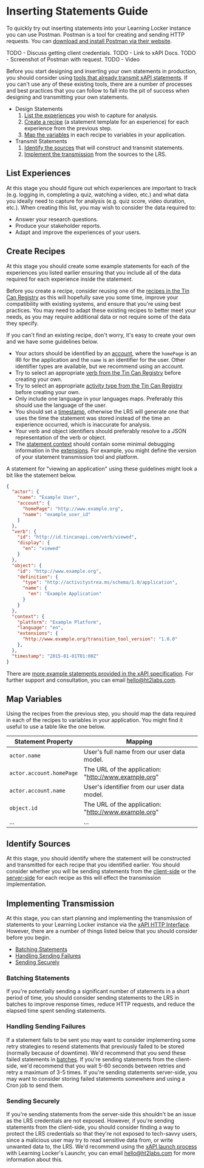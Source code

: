 ---
---

# Inserting Statements Guide
To quickly try out inserting statements into your Learning Locker instance you can use Postman. Postman is a tool for creating and sending HTTP requests. You can [download and install Postman via their website](https://www.getpostman.com/).

TODO - Discuss getting client credentials.
TODO - Link to xAPI Docs.
TODO - Screenshot of Postman with request.
TODO - Video

Before you start designing and inserting your own statements in production, you should consider using [tools that already transmit xAPI statements](#). If you can't use any of these existing tools, there are a number of processes and best practices that you can follow to fall into the pit of success when designing and transmitting your own statements.

- Design Statements
  1. [List the experiences](#list-experiences) you wish to capture for analysis.
  2. [Create a recipe](#create-recipes) (a statement template for an experience) for each experience from the previous step.
  3. [Map the variables](#map-variables) in each recipe to variables in your application.
- Transmit Statements
  1. [Identify the sources](#identify-sources) that will construct and transmit statements.
  2. [Implement the transmission](#implementing-transmission) from the sources to the LRS.

## List Experiences
At this stage you should figure out which experiences are important to track (e.g. logging in, completing a quiz, watching a video, etc.) and what data you ideally need to capture for analysis (e.g. quiz score, video duration, etc.). When creating this list, you may wish to consider the data required to:

- Answer your research questions.
- Produce your stakeholder reports.
- Adapt and improve the experiences of your users.

## Create Recipes
At this stage you should create some example statements for each of the experiences you listed earlier ensuring that you include all of the data required for each experience inside the statement.

Before you create a recipe, consider reusing one of the [recipes in the Tin Can Registry](https://registry.tincanapi.com/#home/profiles) as this will hopefully save you some time, improve your compatibility with existing systems, and ensure that you're using best practices. You may need to adapt these existing recipes to better meet your needs, as you may require additional data or not require some of the data they specify.

If you can't find an existing recipe, don't worry, it's easy to create your own and we have some guidelines below.

- Your actors should be identified by an [account](https://github.com/adlnet/xAPI-Spec/blob/master/xAPI-Data.md#2424-account-object), where the `homePage` is an IRI for the application and the `name` is an identifier for the user. Other identifier types are available, but we recommend using an account.
- Try to select an appropriate [verb from the Tin Can Registry](https://registry.tincanapi.com/#home/verbs) before creating your own.
- Try to select an appropriate [activity type from the Tin Can Registry](https://registry.tincanapi.com/#home/activityTypes) before creating your own.
- Only include one language in your languages maps. Preferably this should use the language of the user.
- You should set a [timestamp](https://github.com/adlnet/xAPI-Spec/blob/master/xAPI-Data.md#timestamp), otherwise the LRS will generate one that uses the time the statement was stored instead of the time an experience occurred, which is inaccurate for analysis.
- Your verb and object identifiers should preferably resolve to a JSON representation of the verb or object.
- The [statement context](https://github.com/adlnet/xAPI-Spec/blob/master/xAPI-Data.md#context) should contain some minimal debugging information in the [extensions](https://github.com/adlnet/xAPI-Spec/blob/master/xAPI-Data.md#miscext). For example, you might define the version of your statement transmission tool and platform.

A statement for "viewing an application" using these guidelines might look a bit like the statement below.

```json
{
  "actor": {
    "name": "Example User",
    "account": {
      "homePage": "http://www.example.org",
      "name": "example_user_id"
    }
  },
  "verb": {
    "id": "http://id.tincanapi.com/verb/viewed",
    "display": {
      "en": "viewed"
    }
  },
  "object": {
    "id": "http://www.example.org",
    "definition": {
      "type": "http://activitystrea.ms/schema/1.0/application",
      "name": {
        "en": "Example Application"
      }
    }
  },
  "context": {
    "platform": "Example Platform",
    "language": "en",
    "extensions": {
      "http://www.example.org/transition_tool_version": "1.0.0"
    },
  },
  "timestamp": "2015-01-01T01:00Z"
}
```

There are [more example statements provided in the xAPI specification](https://github.com/adlnet/xAPI-Spec/blob/master/xAPI-Data.md#appendix-a-example-statements). For further support and consultation, you can email [hello@ht2labs.com](mailto:hello@ht2labs.com).

## Map Variables
Using the recipes from the previous step, you should map the data required in each of the recipes to variables in your application. You might find it useful to use a table like the one below.

Statement Property | Mapping
--- | ---
`actor.name` | User's full name from our user data model.
`actor.account.homePage` | The URL of the application: "http://www.example.org"
`actor.account.name` | User's identifier from our user data model.
`object.id` | The URL of the application: "http://www.example.org"
... | ...

## Identify Sources
At this stage, you should identify where the statement will be constructed and transmitted for each recipe that you identified earlier. You should consider whether you will be sending statements from the [client-side](https://en.wikipedia.org/wiki/Client-side) or the [server-side](https://en.wikipedia.org/wiki/Server-side) for each recipe as this will effect the transmission implementation.

## Implementing Transmission
At this stage, you can start planning and implementing the transmission of statements to your Learning Locker instance via the [xAPI HTTP Interface](../http-xapi). However, there are a number of things listed below that you should consider before you begin.

- [Batching Statements](#batching-statements)
- [Handling Sending Failures](#handling-sending-failures)
- [Sending Securely](#sending-securely)

### Batching Statements
If you're potentially sending a significant number of statements in a short period of time, you should consider sending statements to the LRS in batches to improve response times, reduce HTTP requests, and reduce the elapsed time spent sending statements.

### Handling Sending Failures
If a statement fails to be sent you may want to consider implementing some retry strategies to resend statements that previously failed to be stored (normally because of downtime). We'd recommend that you send these failed statements in [batches](#batching-statements). If you're sending statements from the client-side, we'd recommend that you wait 5-60 seconds between retries and retry a maximum of 3-5 times. If you're sending statements server-side, you may want to consider storing failed statements somewhere and using a Cron job to send them.

### Sending Securely
If you're sending statements from the server-side this shouldn't be an issue as the LRS credentials are not exposed. However, if you're sending statements from the client-side, you should consider finding a way to protect the LRS credentials so that they're not exposed to tech-savvy users, since a malicious user may try to read sensitive data from, or write unwanted data to, the LRS. We'd recommend using the [xAPI launch process](https://github.com/adlnet/xapi-launch) with Learning Locker's Launchr, you can email [hello@ht2labs.com](mailto:hello@ht2labs.com) for more information about this.
